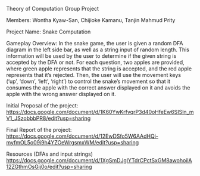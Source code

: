 Theory of Computation Group Project

Members: Wontha Kyaw-San, Chijioke Kamanu, Tanjin Mahmud Prity

Project Name: Snake Computation

Gameplay Overview:
In the snake game, the user is given a random DFA diagram in the left side bar, as well as a string input of random length. 
This information will be used by the user to determine if the given string is accepted by the DFA or not. 
For each question, two apples are provided, where green apple represents that the string is accepted, and the red apple represents that it’s rejected. 
Then, the user will use the movement keys (‘up’, ‘down’, ‘left’, ‘right’) to control the snake’s movement so that it consumes the apple with the correct answer displayed on it and avoids the apple with the wrong answer displayed on it.


Initial Proposal of the project: https://docs.google.com/document/d/1K60YwKrfvqrP3d40oHfeEw6SISln_mV1_JSzobbbPR8/edit?usp=sharing 

Final Report of the project: https://docs.google.com/document/d/12EwDSfo5W6AAdHQi-myfmOL5o09i9h4YZOeWrgsmxWM/edit?usp=sharing 

Resources (DFAs and input strings) https://docs.google.com/document/d/1XgSmDJglYTdrCPctSxGM8awohoilA12ZGthmOsGij0o/edit?usp=sharing 
